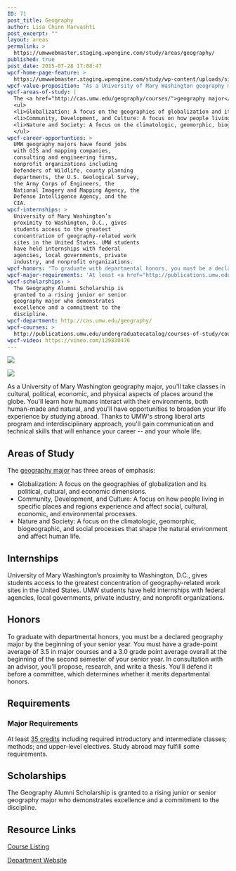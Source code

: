 ```yaml
---
ID: 71
post_title: Geography
author: Lisa Chinn Marvashti
post_excerpt: ""
layout: areas
permalink: >
  https://umwwebmaster.staging.wpengine.com/study/areas/geography/
published: true
post_date: 2015-07-28 17:08:47
wpcf-home-page-feature: >
  https://umwwebmaster.staging.wpengine.com/study/wp-content/uploads/sites/5/2015/07/NS-GIS-15e.jpg
wpcf-value-proposition: "As a University of Mary Washington geography major, you'll take classes in cultural, political, economic, and physical aspects of places around the globe. You'll learn how humans interact with their environments, both human-made and natural, and you'll have opportunities to broaden your life experience by studying abroad. Thanks to UMW's strong liberal arts program and interdisciplinary approach, you'll gain communication and technical skills that will enhance your career -- and your whole life."
wpcf-areas-of-study: |
  The <a href="http://cas.umw.edu/geography/courses/">geography major</a> has three areas of emphasis:
  <ul>
  <li>Globalization: A focus on the geographies of globalization and its political, cultural, and economic dimensions.</li>
  <li>Community, Development, and Culture: A focus on how people living in specific places and regions experience and affect social, cultural, economic, and environmental processes.</li>
  <li>Nature and Society: A focus on the climatologic, geomorphic, biogeographic, and social processes that shape the natural environment and affect human life.</li>
  </ul>
wpcf-career-opportunties: >
  UMW geography majors have found jobs
  with GIS and mapping companies,
  consulting and engineering firms,
  nonprofit organizations including
  Defenders of Wildlife, county planning
  departments, the U.S. Geological Survey,
  the Army Corps of Engineers, the
  National Imagery and Mapping Agency, the
  Defense Intelligence Agency, and the
  CIA.
wpcf-internships: >
  University of Mary Washington’s
  proximity to Washington, D.C., gives
  students access to the greatest
  concentration of geography-related work
  sites in the United States. UMW students
  have held internships with federal
  agencies, local governments, private
  industry, and nonprofit organizations.
wpcf-honors: "To graduate with departmental honors, you must be a declared geography major by the beginning of your senior year. You must have a grade-point average of 3.5 in major courses and a 3.0 grade point average overall at the beginning of the second semester of your senior year. In consultation with an advisor, you'll propose, research, and write a thesis. You'll defend it before a committee, which determines whether it merits departmental honors."
wpcf-major-requirements: 'At least <a href="http://publications.umw.edu/undergraduatecatalog/courses-of-study/majors/geog/">35 credits</a> including required introductory and intermediate classes; methods; and upper-level electives. Study abroad may fulfill some requirements.'
wpcf-scholarships: >
  The Geography Alumni Scholarship is
  granted to a rising junior or senior
  geography major who demonstrates
  excellence and a commitment to the
  discipline.
wpcf-department: http://cas.umw.edu/geography/
wpcf-courses: >
  http://publications.umw.edu/undergraduatecatalog/courses-of-study/course-descriptions/geog/
wpcf-video: https://vimeo.com/129830476
---
```


<!-- Types Custom Fields: -->
[![](https://umwwebmaster.staging.wpengine.com/study/wp-content/uploads/sites/5/2015/07/NS-GIS-15e.jpg)](https://umwwebmaster.staging.wpengine.com/study/wp-content/uploads/sites/5/2015/07/NS-GIS-15e.jpg)
<!-- End home-page-feature -->

<!-- video -->
[![](https://i.vimeocdn.com/video/521463371_960.jpg)](https://vimeo.com/129830476)
<!-- End video -->

<!-- value-proposition -->
As a University of Mary Washington geography major, you'll take classes in cultural, political, economic, and physical aspects of places around the globe. You'll learn how humans interact with their environments, both human-made and natural, and you'll have opportunities to broaden your life experience by studying abroad. Thanks to UMW's strong liberal arts program and interdisciplinary approach, you'll gain communication and technical skills that will enhance your career -- and your whole life.
<!-- End value-proposition -->

<!-- areas-of-study -->
## Areas of Study
The [geography major](http://cas.umw.edu/geography/courses/) has three areas of emphasis:

- Globalization: A focus on the geographies of globalization and its political, cultural, and economic dimensions.
- Community, Development, and Culture: A focus on how people living in specific places and regions experience and affect social, cultural, economic, and environmental processes.
- Nature and Society: A focus on the climatologic, geomorphic, biogeographic, and social processes that shape the natural environment and affect human life.
<!-- End areas-of-study -->

<!-- internships -->
## Internships
University of Mary Washington’s proximity to Washington, D.C., gives students access to the greatest concentration of geography-related work sites in the United States. UMW students have held internships with federal agencies, local governments, private industry, and nonprofit organizations.
<!-- End internships -->

<!-- honors -->
## Honors
To graduate with departmental honors, you must be a declared geography major by the beginning of your senior year. You must have a grade-point average of 3.5 in major courses and a 3.0 grade point average overall at the beginning of the second semester of your senior year. In consultation with an advisor, you'll propose, research, and write a thesis. You'll defend it before a committee, which determines whether it merits departmental honors.
<!-- End honors -->

<!-- requirements -->
## Requirements

<!-- major-requirements -->
### Major Requirements
At least [35 credits](http://publications.umw.edu/undergraduatecatalog/courses-of-study/majors/geog/) including required introductory and intermediate classes; methods; and upper-level electives. Study abroad may fulfill some requirements.
<!-- End major-requirements -->

<!-- End requirements -->

<!-- scholarships -->
## Scholarships
The Geography Alumni Scholarship is granted to a rising junior or senior geography major who demonstrates excellence and a commitment to the discipline.
<!-- End scholarships -->

<!-- resource-links -->
## Resource Links

<!-- courses -->
[Course Listing](http://publications.umw.edu/undergraduatecatalog/courses-of-study/course-descriptions/geog/)

<!-- End courses -->


<!-- department -->
[Department Website](http://cas.umw.edu/geography/)

<!-- End department -->

<!-- End resource-links -->

<!-- End Types Custom Fields -->